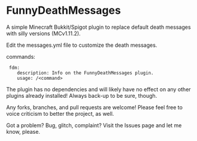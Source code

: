 # FunnyDeathMessages

A simple Minecraft Bukkit/Spigot plugin to replace default death messages with silly versions (MCv1.11.2).

Edit the messages.yml file to customize the death messages.

commands:

     fdm:
        description: Info on the FunnyDeathMessages plugin.
        usage: /<command>

The plugin has no dependencies and will likely have no effect on any other plugins already installed! Always back-up to be sure, though.

Any forks, branches, and pull requests are welcome! Please feel free to voice criticism to better the project, as well.

Got a problem? Bug, glitch, complaint? Visit the Issues page and let me know, please.
